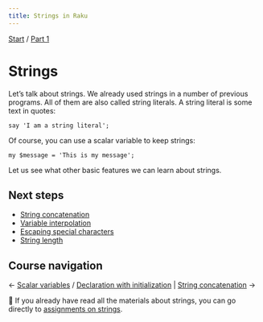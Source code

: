 ```yaml
---
title: Strings in Raku
---
```


[Start](../) / [Part 1](../part1)

# Strings

Let’s talk about strings. We already used strings in a number of previous programs. All of them are also called string literals. A string literal is some text in quotes:

    say 'I am a string literal';

Of course, you can use a scalar variable to keep strings:

    my $message = 'This is my message';

Let us see what other basic features we can learn about strings.

## Next steps

* [String concatenation](string-concatenation)
* [Variable interpolation](variable-interpolation)
* [Escaping special characters](escaping-special-characters)
* [String length](string-length)

## Course navigation

← [Scalar variables](../scalar-variables) / [Declaration with initialization](../scalar-variables/declaration-with-initialization) | [String concatenation](string-concatenation) →

💪 If you already have read all the materials about strings, you can go directly to [assignments on strings](assignments).
